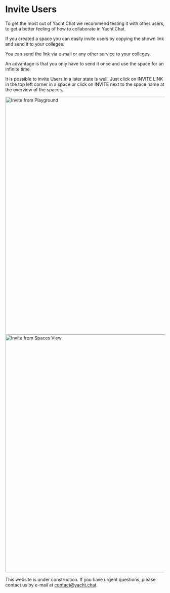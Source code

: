 

# Invite Users

To get the most out of Yacht.Chat we recommend testing it with other users, to get a better feeling of how to collaborate in Yacht.Chat.

If you created a space you can easily invite users by copying the shown link and send it to your colleges.

You can send the link via e-mail or any other service to your colleges. 

An advantage is that you only have to send it once and use the space for an infinite time

It is possible to invite Users in a later state is well. Just click on INVITE LINK in the top left corner in a space or click on INVITE next to the space name at the overview of the spaces.

<img alt="Invite from Playground" src="/img/docs/Playground.png" width="750"/>

<img alt="Invite from Spaces View" src="/img/docs/SpacesView.png" width="750"/>


This website is under construction. If you have urgent questions, please contact us by e-mail at [contact@yacht.chat](mailto:contact@yacht.chat).